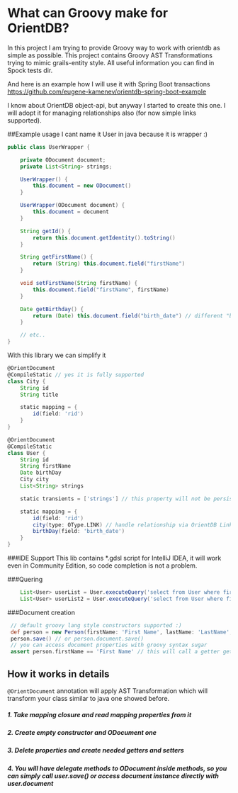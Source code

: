 # What can Groovy make for OrientDB?

In this project I am trying to provide Groovy way to work with orientdb as simple as possible.
This project contains Groovy AST Transformations trying to mimic grails-entity style.
All useful information you can find in Spock tests dir.

And here is an example how I will use it with Spring Boot transactions
https://github.com/eugene-kamenev/orientdb-spring-boot-example

I know about OrientDB object-api, but anyway I started to create this one.
I will adopt it for managing relationships also (for now simple links supported).

##Example usage
I cant name it User in java because it is wrapper :)

```java
public class UserWrapper {

    private ODocument document;
    private List<String> strings;

    UserWrapper() {
        this.document = new ODocument()
    }

    UserWrapper(ODocument document) {
        this.document = document
    }

    String getId() {
        return this.document.getIdentity().toString()
    }

    String getFirstName() {
        return (String) this.document.field("firstName")
    }

    void setFirstName(String firstName) {
        this.document.field("firstName", firstName)
    }

    Date getBirthday() {
        return (Date) this.document.field("birth_date") // different "birth_date" field name
    }

    // etc..
}
```
With this library we can simplify it

```groovy
@OrientDocument
@CompileStatic // yes it is fully supported
class City {
    String id
    String title

    static mapping = {
        id(field: 'rid')
    }
}

@OrientDocument
@CompileStatic
class User {
    String id
    String firstName
    Date birthDay
    City city
    List<String> strings

    static transients = ['strings'] // this property will not be persisted into database

    static mapping = {
        id(field: 'rid')
        city(type: OType.LINK) // handle relationship via OrientDB Link
        birthDay(field: 'birth_date')
    }
}
```
###IDE Support
This lib contains *.gdsl script for IntelliJ IDEA, it will work even in Community Edition, so code completion is not a problem.

###Quering
```groovy
    List<User> userList = User.executeQuery('select from User where firstName=?', 'Bart')
    List<User> userList2 = User.executeQuery('select from User where firstName=:a and lastName=:b', [a: 'Bart', b: 'Simpson'])
```
###Document creation

```groovy
 // default groovy lang style constructors supported :)
 def person = new Person(firstName: 'First Name', lastName: 'LastName', birthDay: new Date())
 person.save() // or person.document.save()
 // you can access document properties with groovy syntax sugar
 assert person.firstName == 'First Name' // this will call a getter getFirstName()
```

## How it works in details
``` @OrientDocument ``` annotation will apply AST Transformation which will transform your class similar to java one showed before.
##### 1. Take mapping closure and read mapping properties from it
##### 2. Create empty constructor and ODocument one
##### 3. Delete properties and create needed getters and setters
##### 4. You will have delegate methods to ODocument inside methods, so you can simply call user.save() or access document instance directly with user.document
